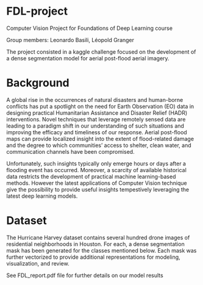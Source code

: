 # FDL-project
Computer Vision Project for Foundations of Deep Learning course

Group members: Leonardo Basili, Léopold Granger

The project consisted in a kaggle challenge focused on the development of a dense segmentation model for aerial post-flood aerial imagery.

# Background
A global rise in the occurrences of natural disasters and human-borne conflicts has put a spotlight on the need for Earth Observation (EO) data in designing practical Humanitarian Assistance and Disaster Relief (HADR) interventions. Novel techniques that leverage remotely sensed data are leading to a paradigm shift in our understanding of such situations and improving the efficacy and timeliness of our response. Aerial post-flood maps can provide localized insight into the extent of flood-related damage and the degree to which communities’ access to shelter, clean water, and communication channels have been compromised. 

Unfortunately, such insights typically only emerge hours or days after a flooding event has occurred. Moreover, a scarcity of available historical data restricts the development of practical machine learning-based methods. However the latest applications of Computer Vision technique give the possibility to provide useful insights tempestively leveraging the latest deep learning models.

# Dataset
The Hurricane Harvey dataset contains several hundred drone images of residential neighborhoods in Houston. For each, a dense segmentation mask has been generated for the classes mentioned below. Each mask was further vectorized to provide additional representations for modeling, visualization, and review.

See FDL_report.pdf file for further details on our model results
